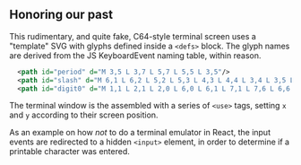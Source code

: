 ## Honoring our past

This rudimentary, and quite fake, C64-style terminal screen uses a "template" SVG with glyphs defined inside a `<defs>` block. The glyph names are derived from the JS KeyboardEvent naming table, within reason.

```xml
  <path id="period" d="M 3,5 L 3,7 L 5,7 L 5,5 L 3,5"/>
  <path id="slash" d="M 6,1 L 6,2 L 5,2 L 5,3 L 4,3 L 4,4 L 3,4 L 3,5 L 2,5 L 2,6 L 1,6 L 1,7 L 3,7 L 3,6 L 4,6 L 4,5 L 5,5 L 5,4 L 6,4 L 6,3 L 7,3 L 7,2 L 8,2 L 8,1 L 6,1"/>
  <path id="digit0" d="M 1,1 L 2,1 L 2,0 L 6,0 L 6,1 L 7,1 L 7,6 L 6,6 L 6,7 L 2,7 L 2,6 L 1,6 L 1,1 M 3,1 L 3,3 L 4,3 L 4,4 L 3,4 L 3,6 L 5,6 L 5,3 L 4,3 L 4,2 L 5,2 L 5,1 L 3,1"/>
```

The terminal window is the assembled with a series of `<use>` tags, setting `x` and `y` according to their screen position.

As an example on how _not_ to do a terminal emulator in React, the input events are redirected to a hidden `<input>` element, in order to determine if a printable character was entered.
